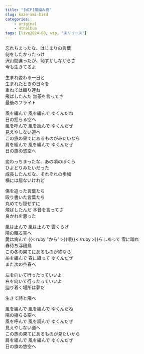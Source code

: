 ```yaml
---
title: "[WIP]風編み鳥"
slug: kaze-ami-bird
categories:
    - original
    - 4thalbum
tags: [live2024-08, wip, "未リリース"]
---
```


忘れちまったな、はじまりの言葉  
何をしたかったっけ  
沢山間違ったが、恥ずかしながらさ  
今も生きてるよ

生まれ変わる一日と  
生まれたときの日々を  
重ねては織り連ね  
飛ばしたんだ 無茶を言ってさ  
最後のフライト  

風を編んで 風を編んで ゆくんだね  
日の揺らる空へ  
風を呼んで 風を読んで ゆくんだぜ  
見えやしない道へ  
この旅の果てにあるものがみたいなら  
肩を組んで 風を編んで ゆくんだぜ  
日の旗の悠空へ  

変わっちまったな、あの頃のぼくら  
ひよどりみたいだった  
成長したんだな、それぞれの歩幅  
横には居ないけれど  

傷を追った言葉たち  
殴り書いた言葉たち  
丸めても隠せずに  
飛ばしたんだ 本音を言ってさ  
良かれを思った  

風は止んで 風は止んで 雲くらげ  
陽の眠る空へ  
愛は病んで {{< ruby "から" >}}嗄{{< /ruby >}}らしあって 雪に暗れ  
春待ち浮寝鳥  
この冬の果てにあるものが終なら  
糸を編んで 春に織って ゆくんだぜ  
また次の空春へ  

左を向いて行ったっていいよ  
右を向いて行ったっていいよ  
辿り着く場所は夢だ  

生きて詩と飛べ  

風を編んで 風を編んで ゆくんだね  
陽の揺らる空へ  
風を呼んで 風を読んで ゆくんだぜ  
見えやしない道へ  
この旅の果てにあるものが見たいから  
肩を組んで 風を編んで ゆくんだぜ  
日の旗の悠空へ  